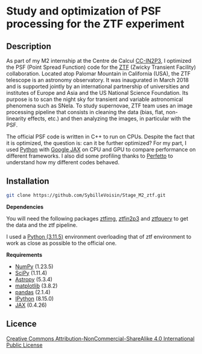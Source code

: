 # Study and optimization of PSF processing for the ZTF experiment

## Description

As part of my M2 internship at the Centre de Calcul [CC-IN2P3](https://cc.in2p3.fr/), I optimized the PSF (Point Spread Function) code for the [ZTF](https://www.ztf.caltech.edu/) (Zwicky Transient Facility) collaboration.
Located atop Palomar Mountain in California (USA), the ZTF telescope is an astronomy observatory. 
It was inaugurated in March 2018 and is supported jointly by an international partnership of universities and institutes of Europe and Asia and the US National Science Foundation. 
Its purpose is to scan the night sky for transient and variable astronomical phenomena such as SNeIa. 
To study supernovae, ZTF team uses an image processing pipeline that consists in cleaning the data (bias, flat, non-linearity effects, etc.) and then analyzing the images, in particular with the PSF.

The official PSF code is written in C++ to run on CPUs. Despite the fact that it is optimized, the question is: can it be further optimized?
For my part, I used [Python](https://www.python.org/) with [Google JAX](https://github.com/google/jax) on CPU and GPU to compare performance on different frameworks. 
I also did some profiling thanks to [Perfetto](https://perfetto.dev/docs/) to understand how my different codes behaved. 

## Installation

```bash
git clone https://github.com/SybilleVoisin/Stage_M2_ztf.git
```

**Dependencies**

You will need the following packages [ztfimg](https://github.com/MickaelRigault/ztfimg), [ztfin2p3](https://github.com/MickaelRigault/ztfin2p3) and [ztfquery](https://github.com/MickaelRigault/ztfquery) to get the data and the ztf pipeline.

I used a [Python (3.11.5)](https://www.python.org/downloads/release/python-3115/) environment overloading that of ztf environment to work as close as possible to the official one.

**Requirements**
- [NumPy](https://numpy.org/) (1.23.5)
- [SciPy](https://scipy.org/) (1.11.4)
- [Astropy](https://www.astropy.org/) (5.3.4)
- [matplotlib](https://matplotlib.org/) (3.8.2)
- [pandas](https://pandas.pydata.org/) (2.1.4)
- [IPython](https://ipython.org/) (8.15.0)
- [JAX](https://jax.readthedocs.io/en/latest/) (0.4.26)

## Licence

[Creative Commons Attribution-NonCommercial-ShareAlike 4.0 International Public License](LICENCE.txt)
